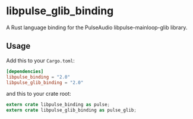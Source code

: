 libpulse_glib_binding
=====================

A Rust language binding for the PulseAudio libpulse-mainloop-glib library.

## Usage

Add this to your `Cargo.toml`:

```toml
[dependencies]
libpulse_binding = "2.0"
libpulse_glib_binding = "2.0"
```

and this to your crate root:

```rust
extern crate libpulse_binding as pulse;
extern crate libpulse_glib_binding as pulse_glib;
```
